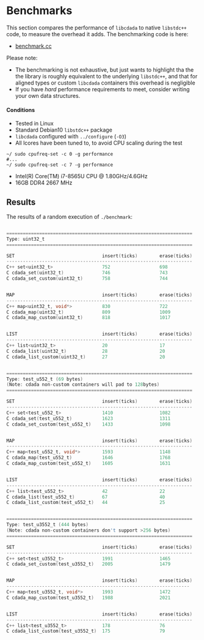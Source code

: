 # Benchmarks

This section compares the performance of `libcdada` to native `libstdc++`
code, to measure the overhead it adds. The benchmarking code is here:

* [benchmark.cc](../test/benchmark.cc)

Please note:

* The benchmarking is not exhaustive, but just wants to highlight tha the
  the library is roughly equivalent to the underlying `libstdc++`, and that
  for aligned types or custom `libcdada` containers this overhead is negligible
* If you have _hard_ performance requirements to meet, consider writing your
  own data structures.

#### Conditions

* Tested in Linux
* Standard Debian10 `libstdc++` package
* `libcdada` configured with `../configure` (`-O3`)
* All lcores have been tuned to, to avoid CPU scaling during the test

```
~/ sudo cpufreq-set -c 0 -g performance
#...
~/ sudo cpufreq-set -c 7 -g performance
```

* Intel(R) Core(TM) i7-8565U CPU @ 1.80GHz/4.6GHz
* 16GB DDR4 2667 MHz

## Results

The results of a random execution of `./benchmark`:

```d

====================================================================
Type: uint32_t
====================================================================

SET                                insert(ticks)        erase(ticks)
--------------------------------------------------------------------
C++ set<uint32_t>                  752                  698
C cdada_set(uint32_t)              746                  743
C cdada_set_custom(uint32_t)       758                  744


MAP                                insert(ticks)        erase(ticks)
--------------------------------------------------------------------
C++ map<uint32_t, void*>           830                  722
C cdada_map(uint32_t)              809                  1009
C cdada_map_custom(uint32_t)       818                  1017


LIST                               insert(ticks)        erase(ticks)
--------------------------------------------------------------------
C++ list<uint32_t>                 20                   17
C cdada_list(uint32_t)             28                   20
C cdada_list_custom(uint32_t)      27                   20


====================================================================
Type: test_u552_t (69 bytes)
(Note: cdada non-custom containers will pad to 128bytes)
====================================================================

SET                                insert(ticks)        erase(ticks)
--------------------------------------------------------------------
C++ set<test_u552_t>               1410                 1082
C cdada_set(test_u552_t)           1623                 1311
C cdada_set_custom(test_u552_t)    1433                 1098


MAP                                insert(ticks)        erase(ticks)
--------------------------------------------------------------------
C++ map<test_u552_t, void*>        1593                 1148
C cdada_map(test_u552_t)           1646                 1768
C cdada_map_custom(test_u552_t)    1605                 1631


LIST                               insert(ticks)        erase(ticks)
--------------------------------------------------------------------
C++ list<test_u552_t>              42                   22
C cdada_list(test_u552_t)          67                   40
C cdada_list_custom(test_u552_t)   44                   25


====================================================================
Type: test_u3552_t (444 bytes)
(Note: cdada non-custom containers don't support >256 bytes)
====================================================================

SET                                insert(ticks)        erase(ticks)
--------------------------------------------------------------------
C++ set<test_u3552_t>              1991                 1465
C cdada_set_custom(test_u3552_t)   2005                 1479


MAP                                insert(ticks)        erase(ticks)
-------------------------------------------------------------------
C++ map<test_u3552_t, void*>       1993                 1472
C cdada_map_custom(test_u3552_t)   1988                 2021


LIST                               insert(ticks)        erase(ticks)
--------------------------------------------------------------------
C++ list<test_u3552_t>             178                  76
C cdada_list_custom(test_u3552_t)  175                  79

```

